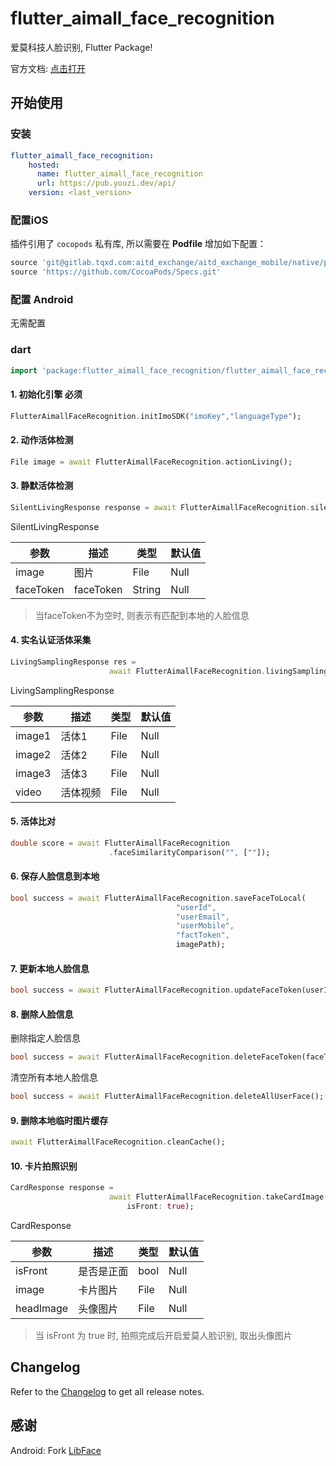 # flutter_aimall_face_recognition

爱莫科技人脸识别, Flutter Package!

官方文档: [点击打开](https://console.aimall-tech.com/doc/api/15)

## 开始使用

### 安装

```yaml
flutter_aimall_face_recognition:
    hosted:
      name: flutter_aimall_face_recognition
      url: https://pub.youzi.dev/api/
    version: <last_version>
```

### 配置iOS

插件引用了 `cocopods` 私有库, 所以需要在 **Podfile** 增加如下配置：

```ruby
source 'git@gitlab.tqxd.com:aitd_exchange/aitd_exchange_mobile/native/podspec.git'
source 'https://github.com/CocoaPods/Specs.git'
```

### 配置 Android

无需配置

### dart

```dart
import 'package:flutter_aimall_face_recognition/flutter_aimall_face_recognition.dart';
```

#### 1. 初始化引擎 **必须**

```dart
FlutterAimallFaceRecognition.initImoSDK("imoKey","languageType");
```

#### 2. 动作活体检测

```dart
File image = await FlutterAimallFaceRecognition.actionLiving();
```

#### 3. 静默活体检测

```dart
SilentLivingResponse response = await FlutterAimallFaceRecognition.silentLiving({userName: ''});
```

SilentLivingResponse

| 参数     | 描述              | 类型  | 默认值 |
| -------- | ----------------- | ----- | ------ |
| image | 图片 | File | Null | 
| faceToken | faceToken | String | Null |

> 当faceToken不为空时, 则表示有匹配到本地的人脸信息
 
#### 4. 实名认证活体采集

```dart
LivingSamplingResponse res =
                      await FlutterAimallFaceRecognition.livingSampling();
```

LivingSamplingResponse

| 参数     | 描述              | 类型  | 默认值 |
| -------- | ----------------- | ----- | ------ |
| image1 | 活体1 | File | Null | 
| image2 | 活体2 | File | Null | 
| image3 | 活体3 | File | Null | 
| video | 活体视频 | File | Null | 

#### 5. 活体比对

```dart
double score = await FlutterAimallFaceRecognition
                      .faceSimilarityComparison("", [""]);
```

#### 6. 保存人脸信息到本地

```dart
bool success = await FlutterAimallFaceRecognition.saveFaceToLocal(
                                     "userId",
                                     "userEmail",
                                     "userMobile",
                                     "factToken",
                                     imagePath);
```

#### 7. 更新本地人脸信息

```dart
bool success = await FlutterAimallFaceRecognition.updateFaceToken(userId, faceToken);
```

#### 8. 删除人脸信息

删除指定人脸信息

```dart
bool success = await FlutterAimallFaceRecognition.deleteFaceToken(faceToken);
```

清空所有本地人脸信息

```dart
bool success = await FlutterAimallFaceRecognition.deleteAllUserFace();
```

#### 9. 删除本地临时图片缓存

```dart
await FlutterAimallFaceRecognition.cleanCache();
```

#### 10. 卡片拍照识别

```dart
CardResponse response =
                      await FlutterAimallFaceRecognition.takeCardImage(
                          isFront: true);
```

CardResponse

| 参数     | 描述              | 类型  | 默认值 |
| -------- | ----------------- | ----- | ------ |
| isFront | 是否是正面 | bool | Null | 
| image | 卡片图片 | File | Null | 
| headImage | 头像图片 | File | Null | 

> 当 isFront 为 true 时, 拍照完成后开启爱莫人脸识别, 取出头像图片

## Changelog

Refer to the [Changelog](CHANGELOG.md) to get all release notes.

## 感谢

Android: Fork [LibFace](https://github.com/Seasonallan/LibFace)
